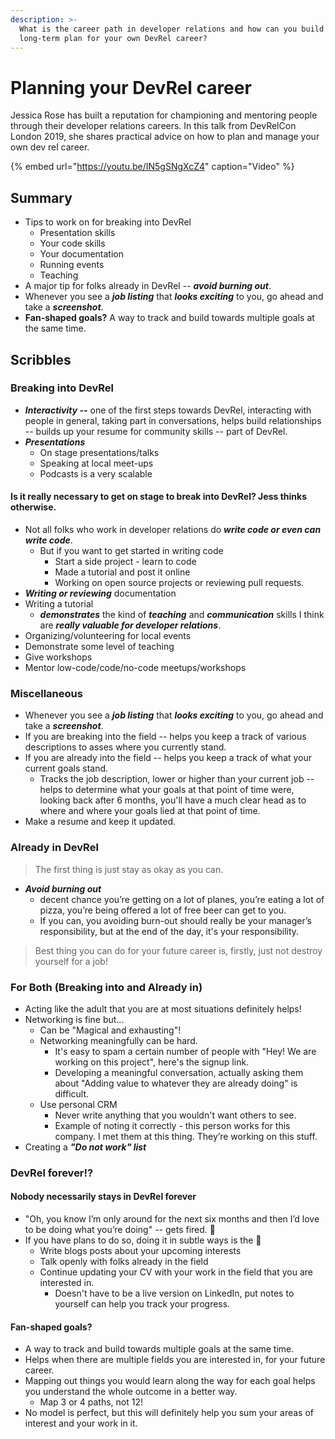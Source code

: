 ```yaml
---
description: >-
  What is the career path in developer relations and how can you build a
  long-term plan for your own DevRel career?
---
```


# Planning your DevRel career



Jessica Rose has built a reputation for championing and mentoring people through their developer relations careers. In this talk from DevRelCon London 2019, she shares practical advice on how to plan and manage your own dev rel career.

{% embed url="https://youtu.be/IN5gSNgXcZ4" caption="Video" %}

## Summary

* Tips to work on for breaking into DevRel
  * Presentation skills 
  * Your code skills
  * Your documentation 
  * Running events 
  * Teaching
* A major tip for folks already in DevRel -- _**avoid burning out**_.
* Whenever you see a _**job listing**_ that _**looks exciting**_ to you, go ahead and take a _**screenshot**_.
* **Fan-shaped goals?** A way to track and build towards multiple goals at the same time. 

## Scribbles

### Breaking into DevRel

* _**Interactivity --**_ one of the first steps towards DevRel, interacting with people in general, taking part in conversations, helps build relationships -- builds up your resume for community skills -- part of DevRel.
* _**Presentations**_ 
  * On stage presentations/talks
  * Speaking at local meet-ups
  * Podcasts is a very scalable

#### Is it really necessary to get on stage to break into DevRel? Jess thinks otherwise.

* Not all folks who work in developer relations do _**write code or even can write code**_.
  * But if you want to get started in writing code
    * Start a side project - learn to code 
    * Made a tutorial and post it online
    * Working on open source projects or reviewing pull requests.
*  _**Writing or reviewing**_ documentation
* Writing  a tutorial
  * _**demonstrates**_ the kind of _**teaching**_ and _**communication**_ skills I think are _**really valuable for developer relations**_.
* Organizing/volunteering for local events
* Demonstrate some level of teaching
* Give workshops
* Mentor low-code/code/no-code meetups/workshops



### Miscellaneous

*  Whenever you see a _**job listing**_ that _**looks exciting**_ to you, go ahead and take a _**screenshot**_.
  * If you are breaking into the field -- helps you keep a track of various descriptions to asses where you currently stand. 
  * If you are already into the field -- helps you keep a track of what your current goals stand. 
    * Tracks the job description, lower or higher than your current job -- helps to determine what your goals at that point of time were, looking back after 6 months, you'll have a much clear head as to where and where your goals lied at that point of time.
* Make a resume and keep it updated. 



### Already in DevRel

> The first thing is just stay as okay as you can.

* _**Avoid burning out**_ 
  * decent chance you’re getting on a lot of planes, you’re eating a lot of pizza, you’re being offered a lot of free beer can get to you. 
  *  If you can, you avoiding burn-out should really be your manager’s responsibility, but at the end of the day, it's your responsibility.

> Best thing you can do for your future career is, firstly, just not destroy yourself for a job!



### For Both \(Breaking into and Already in\)

* Acting like the adult that you are at most situations definitely helps! 
* Networking is fine but...
  * Can be "Magical and exhausting"! 
  * Networking meaningfully can be hard. 
    * It's easy to spam a certain number of people with "Hey! We are working on this project", here's the signup link. 
    * Developing a meaningful conversation, actually asking them about "Adding value to whatever they are already doing" is difficult.
  * Use personal CRM
    * Never write anything that you wouldn't want others to see.
    * Example of noting it correctly - this person works for this company. I met them at this thing. They’re working on this stuff. 
* Creating a _**"Do not work" list**_

#### 

### DevRel forever!?

#### Nobody necessarily stays in DevRel forever

* "Oh, you know I’m only around for the next six months and then I’d love to be doing what you’re doing" -- gets fired. 🥲
* If you have plans to do so, doing it in subtle ways is the 🔑
  * Write blogs posts about your upcoming interests
  * Talk openly with folks already in the field
  * Continue updating your CV with your work in the field that you are interested in.
    * Doesn't have to be a live version on LinkedIn, put notes to yourself can help you track your progress.

#### Fan-shaped goals? 

* A way to track and build towards multiple goals at the same time. 
* Helps when there are multiple fields you are interested in, for your future career. 
* Mapping out things you would learn along the way for each goal helps you understand the whole outcome in a better way.
  * Map 3 or 4 paths, not 12! 
* No model is perfect, but this will definitely help you sum your areas of interest and your work in it. 

